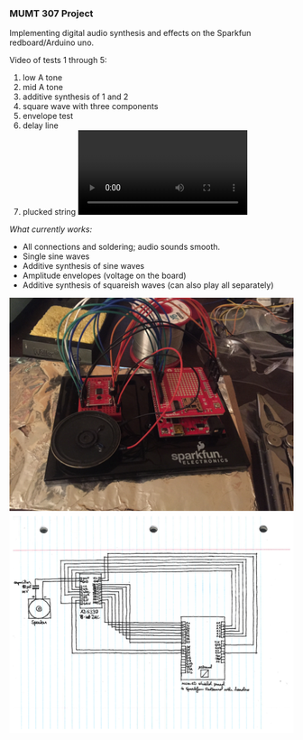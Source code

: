 ### MUMT 307 Project

Implementing digital audio synthesis and effects on the Sparkfun redboard/Arduino uno.

Video of tests 1 through 5:
1. low A tone
2. mid A tone
3. additive synthesis of 1 and 2
4. square wave with three components
5. envelope test
6. delay line
7. plucked string
![Video test 1](https://www.dropbox.com/s/2ow44ef8rfm5xin/tests_1-5.mov?dl=0)

*What currently works:*
* All connections and soldering; audio sounds smooth.
* Single sine waves
* Additive synthesis of sine waves
* Amplitude envelopes (voltage on the board)
* Additive synthesis of squareish waves (can also play all separately)

![Photo of hardware](https://github.com/valerie-sd/mumt307project/blob/d01c53bd3534bc7d7c8da65a4aae46e7ae60ceae/photos/IMG_3192.JPG)
![Schematic diagram](https://raw.githubusercontent.com/valerie-sd/mumt307project/master/docs/schematic_diagram.png)
